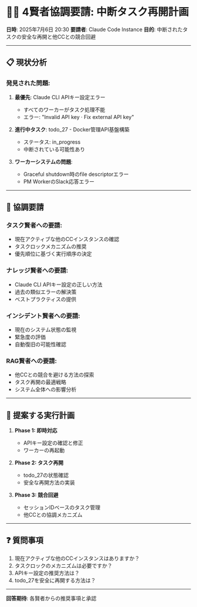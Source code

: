 # 🧙‍♂️ 4賢者協調要請: 中断タスク再開計画

**日時**: 2025年7月6日 20:30
**要請者**: Claude Code Instance
**目的**: 中断されたタスクの安全な再開と他CCとの競合回避

---

## 📋 **現状分析**

### 発見された問題:
1. **最優先**: Claude CLI APIキー設定エラー
   - すべてのワーカーがタスク処理不能
   - エラー: "Invalid API key · Fix external API key"

2. **進行中タスク**: todo_27 - Docker管理API基盤構築
   - ステータス: in_progress
   - 中断されている可能性あり

3. **ワーカーシステムの問題**:
   - Graceful shutdown時のfile descriptorエラー
   - PM WorkerのSlack応答エラー

---

## 🎯 **協調要請**

### タスク賢者への要請:
- 現在アクティブな他のCCインスタンスの確認
- タスクロックメカニズムの推奨
- 優先順位に基づく実行順序の決定

### ナレッジ賢者への要請:
- Claude CLI APIキー設定の正しい方法
- 過去の類似エラーの解決策
- ベストプラクティスの提供

### インシデント賢者への要請:
- 現在のシステム状態の監視
- 緊急度の評価
- 自動復旧の可能性確認

### RAG賢者への要請:
- 他CCとの競合を避ける方法の探索
- タスク再開の最適戦略
- システム全体への影響分析

---

## 🔄 **提案する実行計画**

1. **Phase 1: 即時対応**
   - APIキー設定の確認と修正
   - ワーカーの再起動

2. **Phase 2: タスク再開**
   - todo_27の状態確認
   - 安全な再開方法の実装

3. **Phase 3: 競合回避**
   - セッションIDベースのタスク管理
   - 他CCとの協調メカニズム

---

## ❓ **質問事項**

1. 現在アクティブな他のCCインスタンスはありますか？
2. タスクロックのメカニズムは必要ですか？
3. APIキー設定の推奨方法は？
4. todo_27を安全に再開する方法は？

---

**回答期待**: 各賢者からの推奨事項と承認
